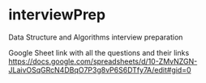 # interviewPrep
Data Structure and Algorithms interview preparation

Google Sheet link with all the questions and their links
https://docs.google.com/spreadsheets/d/10-ZMvNZGN-JLaivOSqGRcN4DBqO7P3g8vP6S6DTfy7A/edit#gid=0
